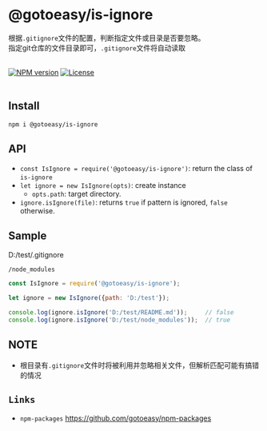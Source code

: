 # @gotoeasy/is-ignore
根据`.gitignore`文件的配置，判断指定文件或目录是否要忽略。<br>
指定git仓库的文件目录即可，`.gitignore`文件将自动读取
<br>
<br>

[![NPM version](https://img.shields.io/npm/v/@gotoeasy/is-ignore.svg)](https://www.npmjs.com/package/@gotoeasy/is-ignore)
[![License](https://img.shields.io/badge/License-MIT-brightgreen.svg)](https://github.com/gotoeasy/npm-packages/blob/master/LICENSE)
<br>
<br>

## Install
```
npm i @gotoeasy/is-ignore
```


## API

* `const IsIgnore = require('@gotoeasy/is-ignore')`: return the class of `is-ignore`
* `let ignore = new IsIgnore(opts)`: create instance
  * `opts.path`: target directory.
* `ignore.isIgnore(file)`: returns `true` if pattern is ignored, `false` otherwise.


## Sample
D:/test/.gitignore
```
/node_modules
```

```js
const IsIgnore = require('@gotoeasy/is-ignore');

let ignore = new IsIgnore({path: 'D:/test'});

console.log(ignore.isIgnore('D:/test/README.md'));     // false
console.log(ignore.isIgnore('D:/test/node_modules'));  // true
```

## NOTE
* 根目录有`.gitignore`文件时将被利用并忽略相关文件，但解析匹配可能有搞错的情况


## `Links`
* `npm-packages` https://github.com/gotoeasy/npm-packages

